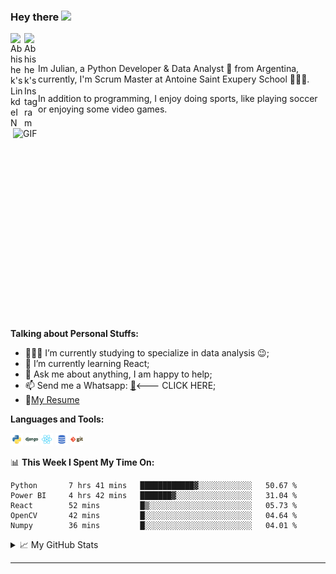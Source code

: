 ### Hey there <img src="https://media.giphy.com/media/hvRJCLFzcasrR4ia7z/giphy.gif" width="25px">
<a href="https://www.linkedin.com/in/julian-regueira-38b004221">
  <img align="left" alt="Abhishek's LinkdeIN" width="22px" src="https://cdn.jsdelivr.net/npm/simple-icons@v3/icons/linkedin.svg" />
</a>
<a href="https://www.instagram.com/julireg09/">
  <img align="left" alt="Abhishek's Instagram" width="22px" src="https://cdn.jsdelivr.net/npm/simple-icons@v3/icons/instagram.svg" />
</a><br><br>


Im Julian, a Python Developer & Data Analyst 🚀 from Argentina, currently, I'm Scrum Master at Antoine Saint Exupery School 🙍🏽‍♂️.<p>
In addition to programming, I enjoy doing sports, like playing soccer or enjoying some video games.<p>

  <img align="right" alt="GIF" src="https://github.com/abhisheknaiidu/abhisheknaiidu/blob/master/code.gif?raw=true" width="500" height="320" />
  
**Talking about Personal Stuffs:**

- 👨🏽‍💻 I’m currently studying to specialize in data analysis :wink:;
- 🌱 I’m currently learning React;
- 💬 Ask me about anything, I am happy to help;
- 📫 Send me a Whatsapp: [:love_letter:](https://api.whatsapp.com/send/?phone=1132290264&app_absent=0)<--- CLICK HERE;
- 📝[My Resume](https://drive.google.com/file/d/1oE7slS3jlzldDm7gm5moW9-_0A6BAa0s/view?usp=sharing)

**Languages and Tools:**  

<code><img height="20" src="https://raw.githubusercontent.com/github/explore/80688e429a7d4ef2fca1e82350fe8e3517d3494d/topics/python/python.png"></code>
<code><img height="20" src="https://raw.githubusercontent.com/github/explore/80688e429a7d4ef2fca1e82350fe8e3517d3494d/topics/django/django.png"></code>
<code><img height="20" src="https://raw.githubusercontent.com/github/explore/80688e429a7d4ef2fca1e82350fe8e3517d3494d/topics/react/react.png"></code>
<code><img height="20" src="https://raw.githubusercontent.com/github/explore/80688e429a7d4ef2fca1e82350fe8e3517d3494d/topics/sql/sql.png"></code>
<code><img height="20" src="https://raw.githubusercontent.com/github/explore/80688e429a7d4ef2fca1e82350fe8e3517d3494d/topics/git/git.png"></code>




📊 **This Week I Spent My Time On:**
<!--START_SECTION:waka-->
```text
Python       7 hrs 41 mins   ████████████▓░░░░░░░░░░░░   50.67 % 
Power BI     4 hrs 42 mins   ███████▓░░░░░░░░░░░░░░░░░   31.04 % 
React        52 mins         █▒░░░░░░░░░░░░░░░░░░░░░░░   05.73 % 
OpenCV       42 mins         █░░░░░░░░░░░░░░░░░░░░░░░░   04.64 % 
Numpy        36 mins         █░░░░░░░░░░░░░░░░░░░░░░░░   04.01 % 
```
<!--END_SECTION:waka-->

<details>
<summary>📈 My GitHub Stats</summary>

<p align="center"> <img src="https://github-readme-stats.vercel.app/api?username=JulianRegueira&show_icons=true&theme=gotham" alt="abhisheknaiidu" />

</details>

-----
